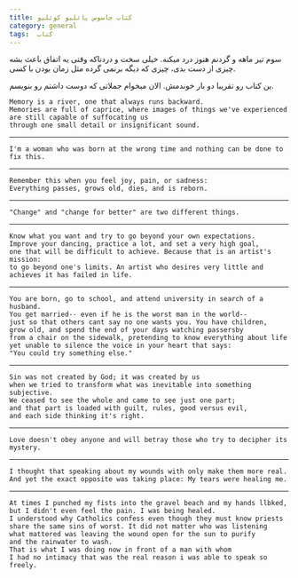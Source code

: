 ```yaml
---
title: کتاب جاسوس پائلیو کوئلیو
category: general
tags:  کتاب
---
```



سوم تیر ماهه و گردنم هنوز درد میکنه.
خیلی سخت و دردناکه وقتی یه اتفاق باعث بشه چیزی از دست بدی، چیزی که دیگه برنمی گرده مثل زمان بودن با کسی.

ین کتاب رو تقریبا دو بار خوندمش. الان میخوام جملاتی که دوست داشتم رو بنویسم.

    Memory is a river, one that always runs backward. 
    Memories are full of caprice, where images of things we've experienced
    are still capable of suffocating us 
    through one small detail or insignificant sound.
    
-----------------
    I'm a woman who was born at the wrong time and nothing can be done to fix this.
    
-----------------

    Remember this when you feel joy, pain, or sadness: 
    Everything passes, grows old, dies, and is reborn.
    
-----------------

    "Change" and "change for better" are two different things.
    
-----------------

    Know what you want and try to go beyond your own expectations. 
    Improve your dancing, practice a lot, and set a very high goal, 
    one that will be difficult to achieve. Because that is an artist's mission:
    to go beyond one's limits. An artist who desires very little and
    achieves it has failed in life.
    
-----------------

    You are born, go to school, and attend university in search of a husband. 
    You get married-- even if he is the worst man in the world-- 
    just so that others cant say no one wants you. You have children, 
    grow old, and spend the end of your days watching passersby 
    from a chair on the sidewalk, pretending to know everything about life 
    yet unable to silence the voice in your heart that says: 
    "You could try something else."
    
-----------------

    Sin was not created by God; it was created by us 
    when we tried to transform what was inevitable into something subjective. 
    We ceased to see the whole and came to see just one part; 
    and that part is loaded with guilt, rules, good versus evil, 
    and each side thinking it's right.

-----------------

    Love doesn't obey anyone and will betray those who try to decipher its mystery.
    
-----------------


    I thought that speaking about my wounds with only make them more real. 
    And yet the exact opposite was taking place: My tears were healing me.

-----------------


    At times I punched my fists into the gravel beach and my hands llbked, 
    but I didn't even feel the pain. I was being healed. 
    I understood why Catholics confess even though they must know priests 
    share the same sins of worst. It did not matter who was listening 
    what mattered was leaving the wound open for the sun to purify 
    and the rainwater to wash. 
    That is what I was doing now in front of a man with whom 
    I had no intimacy that was the real reason i was able to speak so freely.


